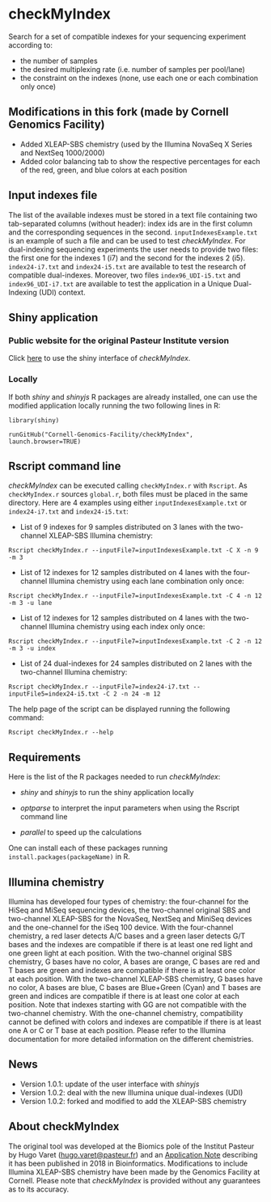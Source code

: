 # checkMyIndex

Search for a set of compatible indexes for your sequencing experiment according to:

* the number of samples
* the desired multiplexing rate (i.e. number of samples per pool/lane)
* the constraint on the indexes (none, use each one or each combination only once)

## Modifications in this fork (made by Cornell Genomics Facility)

* Added XLEAP-SBS chemistry (used by the Illumina NovaSeq X Series and NextSeq 1000/2000)
* Added color balancing tab to show the respective percentages for each of the red, green, and blue colors at each position

## Input indexes file

The list of the available indexes must be stored in a text file containing two tab-separated columns (without header): index ids are in the first column and the corresponding sequences in the second. `inputIndexesExample.txt` is an example of such a file and can be used to test *checkMyIndex*. For dual-indexing sequencing experiments the user needs to provide two files: the first one for the indexes 1 (i7) and the second for the indexes 2 (i5). `index24-i7.txt` and `index24-i5.txt` are available to test the research of compatible dual-indexes. Moreover, two files `index96_UDI-i5.txt` and `index96_UDI-i7.txt` are available to test the application in a Unique Dual-Indexing (UDI) context.

## Shiny application

### Public website for the original Pasteur Institute version

Click [here](https://checkmyindex.pasteur.fr/) to use the shiny interface of *checkMyIndex*.

### Locally

If both *shiny* and *shinyjs* R packages are already installed, one can use the modified application locally running the two following lines in R:

`library(shiny)`

`runGitHub("Cornell-Genomics-Facility/checkMyIndex", launch.browser=TRUE)`

## Rscript command line

*checkMyIndex* can be executed calling `checkMyIndex.r` with `Rscript`. As `checkMyIndex.r` sources `global.r`, both files must be placed in the same directory. Here are 4 examples using either `inputIndexesExample.txt` or `index24-i7.txt` and `index24-i5.txt`:

* List of 9 indexes for 9 samples distributed on 3 lanes with the two-channel XLEAP-SBS Illumina chemistry:

`Rscript checkMyIndex.r --inputFile7=inputIndexesExample.txt -C X -n 9 -m 3`

* List of 12 indexes for 12 samples distributed on 4 lanes with the four-channel Illumina chemistry using each lane combination only once:

`Rscript checkMyIndex.r --inputFile7=inputIndexesExample.txt -C 4 -n 12 -m 3 -u lane`

* List of 12 indexes for 12 samples distributed on 4 lanes with the two-channel Illumina chemistry using each index only once:

`Rscript checkMyIndex.r --inputFile7=inputIndexesExample.txt -C 2 -n 12 -m 3 -u index`

* List of 24 dual-indexes for 24 samples distributed on 2 lanes with the two-channel Illumina chemistry:

`Rscript checkMyIndex.r --inputFile7=index24-i7.txt --inputFile5=index24-i5.txt -C 2 -n 24 -m 12`

The help page of the script can be displayed running the following command: 

`Rscript checkMyIndex.r --help`

## Requirements

Here is the list of the R packages needed to run *checkMyIndex*:

* *shiny* and *shinyjs* to run the shiny application locally

* *optparse* to interpret the input parameters when using the Rscript command line

* *parallel* to speed up the calculations

One can install each of these packages running `install.packages(packageName)` in R.

## Illumina chemistry

Illumina has developed four types of chemistry: the four-channel for the HiSeq and MiSeq sequencing devices, the two-channel original SBS and two-channel XLEAP-SBS for the NovaSeq, NextSeq and MiniSeq devices and the one-channel for the iSeq 100 device. With the four-channel chemistry, a red laser detects A/C bases and a green laser detects G/T bases and the indexes are compatible if there is at least one red light and one green light at each position. With the two-channel original SBS chemistry, G bases have no color, A bases are orange, C bases are red and T bases are green and indexes are compatible if there is at least one color at each position. With the two-channel XLEAP-SBS chemistry, G bases have no color, A bases are blue, C bases are Blue+Green (Cyan) and T bases are green and indices are compatible if there is at least one color at each position. Note that indexes starting with GG are not compatible with the two-channel chemistry. With the one-channel chemistry, compatibility cannot be defined with colors and indexes are compatible if there is at least one A or C or T base at each position. Please refer to the Illumina documentation for more detailed information on the different chemistries.

## News

* Version 1.0.1: update of the user interface with *shinyjs*
* Version 1.0.2: deal with the new Illumina unique dual-indexes (UDI)
* Version 1.0.2: forked and modified to add the XLEAP-SBS chemistry

## About checkMyIndex

The original tool was developed at the Biomics pole of the Institut Pasteur by Hugo Varet (<hugo.varet@pasteur.fr>) and an [Application Note](https://doi.org/10.1093/bioinformatics/bty706) describing it has been published in 2018 in Bioinformatics. Modifications to include Illumina XLEAP-SBS chemistry have been made by the Genomics Facility at Cornell. Please note that *checkMyIndex* is provided without any guarantees as to its accuracy.
